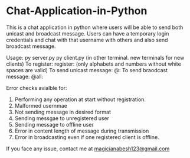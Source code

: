 # Chat-Application-in-Python
This is a chat application in python where users will be able to send both unicast and broadcast message. Users can have a temporary login credentials and chat with that username with others and also send broadcast message.

Usage:
py server.py
py client.py (in other terminal. new terminals for new clients)
To register: register:<username> (only alphabets and numbers without white spaces are valid)
To send unicast message: @<username>:<message content> 
To send braodcast message: @all:<broadcast message>


Error checks avialble for:
1) Performing any operation at start without registration.
2) Malformed usernmae
3) Not sending message in desired format
4) Sending messgae to unregistered user
5) Sending message to offline user
6) Error in content length of message during transmission
7) Error in broadcasting even if one registered client is offline. 

  If you face any issue, contact me at magicianabesh123@gmail.com
